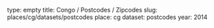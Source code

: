 type: empty
title: Congo / Postcodes / Zipcodes
slug: places/cg/datasets/postcodes
place: cg
dataset: postcodes
year: 2014
